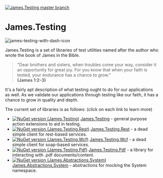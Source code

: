 [![James.Testing master branch](https://ci.appveyor.com/api/projects/status/github/toddmeinershagen/James.Testing?svg=true)]()

James.Testing
=============
![james-testing-with-dash-icon](https://cloud.githubusercontent.com/assets/177508/8513723/ff72bf92-233b-11e5-9d30-e4b5c6faebb1.png)

James.Testing is a set of libraries of test utilities named after the author who wrote the book of James in the Bible.

>"Dear brothers and sisters, when troubles come your way, consider it an opportunity for great joy. For you know that when your faith is tested, your endurance has a chance to grow."<br>
**(James 1:2-3)**

It's a fairly apt description of what testing ought to do for our applications as well.  As we validate our applications through testing like our faith, it has a chance to grow in quality and depth.

The current set of libraries is as follows:  (click on each link to learn more)

* [![NuGet version (James.Testing)](https://img.shields.io/nuget/v/James.Testing.svg?style=flat)](https://www.nuget.org/packages/James.Testing/)
[James.Testing](../../wiki/James.Testing) - general purpose action extensions to aid in testing.
* [![NuGet version (James.Testing.Rest)](https://img.shields.io/nuget/v/James.Testing.Rest.svg?style=flat)](https://www.nuget.org/packages/James.Testing.Rest/)
[James.Testing.Rest](../../wiki/James.Testing.Rest) - a dead simple client for rest-based services.
* [![NuGet version (James.Testing.Wcf)](https://img.shields.io/nuget/v/James.Testing.Wcf.svg?style=flat)](https://www.nuget.org/packages/James.Testing.Wcf/)
[James.Testing.Wcf](../../wiki/James.Testing.Wcf) - a dead simple client for soap-based services.
* [![NuGet version (James.Testing.Pdf)](https://img.shields.io/nuget/v/James.Testing.Pdf.svg?style=flat)](https://www.nuget.org/packages/James.Testing.Pdf/)
[James.Testing.Pdf](../../wiki/James.Testing.Pdf) - a library for interacting with .pdf documents/content.
* [![NuGet version (James.Abstractions.System)](https://img.shields.io/nuget/v/James.Abstractions.System.svg?style=flat)](https://www.nuget.org/packages/James.Abstractions.System/)
[James.Abstractions.System](../../wiki/James.Abstractions.System) - abstractions for mocking the System namespace.
